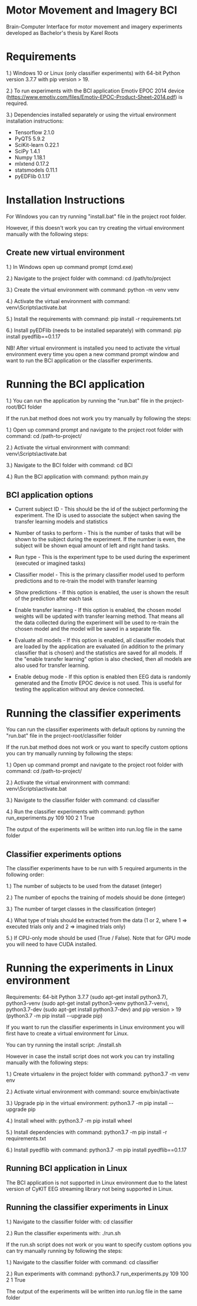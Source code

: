 # Motor Movement and Imagery BCI
Brain-Computer Interface for motor movement and imagery experiments developed as Bachelor's thesis by Karel Roots

# Requirements

1.) Windows 10 or Linux (only classifier experiments) with 64-bit Python version 3.7.7 with pip version > 19.

2.) To run experiments with the BCI application Emotiv EPOC 2014 device (https://www.emotiv.com/files/Emotiv-EPOC-Product-Sheet-2014.pdf) is required.

3.) Dependencies installed separately or using the virtual environment installation instructions: 

* Tensorflow 2.1.0
* PyQT5 5.9.2
* SciKit-learn 0.22.1
* SciPy 1.4.1
* Numpy 1.18.1
* mlxtend 0.17.2
* statsmodels 0.11.1
* pyEDFlib 0.1.17

# Installation Instructions

For Windows you can try running "install.bat" file in the project root folder.

However, if this doesn't work you can try creating the virtual environment manually with the following steps:

## Create new virtual environment
1.) In Windows open up command prompt (cmd.exe)

2.) Navigate to the project folder with command: cd /path/to/project

3.) Create the virtual environment with command: python -m venv venv

4.) Activate the virtual environment with command: venv\Scripts\activate.bat

5.) Install the requirements with command: pip install -r requirements.txt

6.) Install pyEDFlib (needs to be installed separately) with command: pip install pyedflib==0.1.17

NB! After virtual environment is installed you need to activate the virtual environment every time you open a new command prompt window and want to run the BCI application or the classifier experiments.

# Running the BCI application
1.) You can run the application by running the "run.bat" file in the project-root/BCI folder

If the run.bat method does not work you try manually by following the steps:

1.) Open up command prompt and navigate to the project root folder with command: cd /path-to-project/

2.) Activate the virtual environment with command: venv\Scripts\activate.bat

3.) Navigate to the BCI folder with command: cd BCI

4.) Run the BCI application with command: python main.py

## BCI application options

* Current subject ID - This should be the id of the subject performing the experiment. The ID is used to associate the subject when saving the transfer learning models and statistics

* Number of tasks to perform - This is the number of tasks that will be shown to the subject during the experiment. If the number is even, the subject will be shown equal amount of left and right hand tasks.

* Run type - This is the experiment type to be used during the experiment (executed or imagined tasks)

* Classifier model - This is the primary classifier model used to perform predictions and to re-train the model with transfer learning

* Show predictions - If this option is enabled, the user is shown the result of the prediction after each task

* Enable transfer learning - If this option is enabled, the chosen model weights will be updated with transfer learning method. That means all the data collected during the experiment will be used to re-train the chosen model and the model will be saved in a separate file.

* Evaluate all models - If this option is enabled, all classifier models that are loaded by the application are evaluated (in addition to the primary classifier that is chosen) and the statistics are saved for all models. If the "enable transfer learning" option is also checked, then all models are also used for transfer learning.

* Enable debug mode - If this option is enabled then EEG data is randomly generated and the Emotiv EPOC device is not used. This is useful for testing the application without any device connected.

# Running the classifier experiments
You can run the classifier experiments with default options by running the "run.bat" file in the project-root/classifier folder

If the run.bat method does not work or you want to specify custom options you can try manually running by following the steps:

1.) Open up command prompt and navigate to the project root folder with command: cd /path-to-project/

2.) Activate the virtual environment with command: venv\Scripts\activate.bat

3.) Navigate to the classifier folder with command: cd classifier

4.) Run the classifier experiments with command: python run_experiments.py 109 100 2 1 True

The output of the experiments will be written into run.log file in the same folder

## Classifier experiments options
The classifier experiments have to be run with 5 required arguments in the following order:

1.) The number of subjects to be used from the dataset (integer)

2.) The number of epochs the training of models should be done (integer)

3.) The number of target classes in the classification (integer)

4.) What type of trials should be extracted from the data (1 or 2, where 1 => executed trials only and 2 => imagined trials only)

5.) If CPU-only mode should be used (True / False). Note that for GPU mode you will need to have CUDA installed.

# Running the experiments in Linux environment
Requirements: 64-bit Python 3.7.7 (sudo apt-get install python3.7), python3-venv (sudo apt-get install python3-venv python3.7-venv), python3.7-dev (sudo apt-get install python3.7-dev) and pip version > 19 (python3.7 -m pip install --upgrade pip)

If you want to run the classifier experiments in Linux environment you will first have to create a virtual environment for Linux.

You can try running the install script: ./install.sh

However in case the install script does not work you can try installing manually with the following steps:

1.) Create virtualenv in the project folder with command: python3.7 -m venv env

2.) Activate virtual environment with command: source env/bin/activate

3.) Upgrade pip in the virtual environment: python3.7 -m pip install --upgrade pip

4.) Install wheel with: python3.7 -m pip install wheel

5.) Install dependencies with command: python3.7 -m pip install -r requirements.txt

6.) Install pyedflib with command: python3.7 -m pip install pyedflib==0.1.17

## Running BCI application in Linux

The BCI application is not supported in Linux environment due to the latest version of CyKIT EEG streaming library not being supported in Linux.

## Running the classifier experiments in Linux

1.) Navigate to the classifier folder with: cd classifier

2.) Run the classifier experiments with: ./run.sh

If the run.sh script does not work or you want to specify custom options you can try manually running by following the steps:

1.) Navigate to the classifier folder with command: cd classifier

2.) Run experiments with command: python3.7 run_experiments.py 109 100 2 1 True

The output of the experiments will be written into run.log file in the same folder
